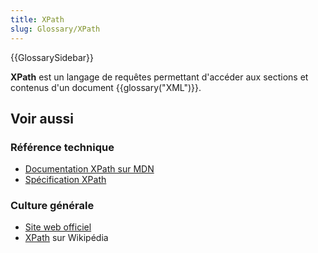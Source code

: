 ```yaml
---
title: XPath
slug: Glossary/XPath
---
```


{{GlossarySidebar}}

**XPath** est un langage de requêtes permettant d'accéder aux sections et contenus d'un document {{glossary("XML")}}.

## Voir aussi

### Référence technique

- [Documentation XPath sur MDN](/fr/docs/XPath)
- [Spécification XPath](http://www.w3.org/TR/xpath-30/)

### Culture générale

- [Site web officiel](http://www.w3.org/standards/techs/xpath#w3c_all)
- [XPath](https://fr.wikipedia.org/wiki/XPath) sur Wikipédia
